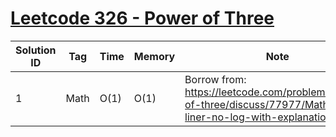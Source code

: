 # [Leetcode 326 - Power of Three](https://leetcode.com/problems/power-of-three/)

| Solution ID | Tag | Time | Memory | Note |
| ----------- | --- | ---- | ------ | ---- |
| 1 | Math | O(1) | O(1) | Borrow from: https://leetcode.com/problems/power-of-three/discuss/77977/Math-1-liner-no-log-with-explanation |
